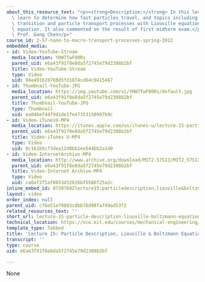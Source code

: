 ```yaml
---
about_this_resource_text: "<p><strong>Description:</strong> In this lecture, students\
  \ learn to determine how fast particles travel, and topics including wave to particle\
  \ transition and particle transport processes with Liouville equation and Boltzmann\
  \ equation. It also commented on the result of first midterm exam.</p>\r\n<p><strong>Instructor:</strong>\
  \ Prof. Gang Chen</p>"
course_id: 2-57-nano-to-macro-transport-processes-spring-2012
embedded_media:
- id: Video-YouTube-Stream
  media_location: YHW7TwF00Rs
  parent_uid: e6a43f91f8e8da5f2745e79d2308b2bf
  title: Video-YouTube-Stream
  type: Video
  uid: 04e491b28788d5fd1874cd64c9415467
- id: Thumbnail-YouTube-JPG
  media_location: https://img.youtube.com/vi/YHW7TwF00Rs/default.jpg
  parent_uid: e6a43f91f8e8da5f2745e79d2308b2bf
  title: Thumbnail-YouTube-JPG
  type: Thumbnail
  uid: ea046ef44f941de1fe47353150997b9c
- id: Video-iTunesU-MP4
  media_location: https://itunes.apple.com/us/itunes-u/lecture-15-particle-description/id589004669?i=126988500
  parent_uid: e6a43f91f8e8da5f2745e79d2308b2bf
  title: Video-iTunes U-MP4
  type: Video
  uid: 8c161b5cf3dea12d0bb1ee544bb2a140
- id: Video-InternetArchive-MP4
  media_location: http://www.archive.org/download/MIT2.57S12/MIT2_57S12_lec15_300k.mp4
  parent_uid: e6a43f91f8e8da5f2745e79d2308b2bf
  title: Video-Internet Archive-MP4
  type: Video
  uid: ca0af2f5af0653d32026bf5586f25a2c
inline_embed_id: 87307682lecture15:particledescription,liouville&boltzmannequations66383395
layout: video
order_index: null
parent_uid: cf6e51e78803cdbb76d98fa749ad53f2
related_resources_text: ''
short_url: lecture-15-particle-description-liouville-boltzmann-equations
technical_location: https://ocw.mit.edu/courses/mechanical-engineering/2-57-nano-to-macro-transport-processes-spring-2012/video-lectures/lecture-15-particle-description-liouville-boltzmann-equations
template_type: Tabbed
title: 'Lecture 15: Particle Description, Liouville & Boltzmann Equations'
transcript: ''
type: course
uid: e6a43f91f8e8da5f2745e79d2308b2bf

---
```

None